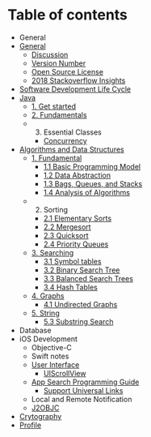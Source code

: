 # Table of contents

* General
* [General](general/README.md)
  * [Discussion](general/discussion.md)
  * [Version Number](general/version-number.md)
  * [Open Source License](general/open-source-license.md)
  * [2018 Stackoverflow Insights](general/2018.md)
* [Software Development Life Cycle](sdlc.md)
* [Java](java/README.md)
  * [1. Get started](java/1.-get-started.md)
  * [2. Fundamentals](java/untitled.md)
  * 3. Essential Classes
    * [Concurrency](java/3.-essential-classes/concurrency.md)
* [Algorithms and Data Structures](data-structure-and-algorithms/README.md)
  * [1. Fundamental](data-structure-and-algorithms/1.-fundamental/README.md)
    * [1.1 Basic Programming Model](data-structure-and-algorithms/1.-fundamental/1.1-basic-programming-model.md)
    * [1.2 Data Abstraction](data-structure-and-algorithms/1.-fundamental/1.-fundamentals.md)
    * [1.3 Bags, Queues, and Stacks](data-structure-and-algorithms/1.-fundamental/1.3-bags-queues-and-stacks.md)
    * [1.4 Analysis of Algorithms](data-structure-and-algorithms/1.-fundamental/1.4-analysis-of-algorithms.md)
  * 2. Sorting
    * [2.1 Elementary Sorts](data-structure-and-algorithms/2.-sorting/2.1-elementary-sorts.md)
    * [2.2 Mergesort](data-structure-and-algorithms/2.-sorting/2.2-mergesort.md)
    * [2.3 Quicksort](data-structure-and-algorithms/2.-sorting/2.3-quicksort.md)
    * [2.4 Priority Queues](data-structure-and-algorithms/2.-sorting/2.4-priority-queues.md)
  * [3. Searching](data-structure-and-algorithms/3.-searching/README.md)
    * [3.1 Symbol tables](data-structure-and-algorithms/3.-searching/3.1-symbol-tables.md)
    * [3.2 Binary Search Tree](data-structure-and-algorithms/3.-searching/3.2-binary-search-tree.md)
    * [3.3 Balanced Search Trees](data-structure-and-algorithms/3.-searching/3.3-balanced-search-trees.md)
    * [3.4 Hash Tables](data-structure-and-algorithms/3.-searching/3.4-hash-tables.md)
  * [4. Graphs](data-structure-and-algorithms/4.-graphs/README.md)
    * [4.1 Undirected Graphs](data-structure-and-algorithms/4.-graphs/4.1-undirected-graphs.md)
  * [5. String](data-structure-and-algorithms/5.-string/README.md)
    * [5.3 Substring Search](data-structure-and-algorithms/5.-string/5.3-substring-search.md)
* Database
* iOS Development
  * Objective-C
  * Swift notes
  * [User Interface](ios-development/user-interface/README.md)
    * [UIScrollView](ios-development/user-interface/uiscrollview.md)
  * [App Search Programming Guide](ios-development/app-search/README.md)
    * [Support Universal Links](ios-development/app-search/support-universal-links.md)
  * Local and Remote Notification
  * [J2OBJC](ios-development/j2objc.md)
* [Crytography](crytography.md)
* [Profile](profile.md)

